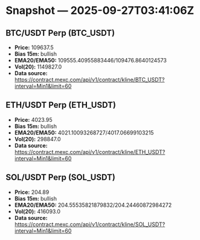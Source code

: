 # Snapshot — 2025-09-27T03:41:06Z

## BTC/USDT Perp (BTC_USDT)
- **Price:** 109637.5
- **Bias 15m:** bullish
- **EMA20/EMA50:** 109555.40955883446/109476.8640124573
- **Vol(20):** 1149827.0
- **Data source:** https://contract.mexc.com/api/v1/contract/kline/BTC_USDT?interval=Min1&limit=60

## ETH/USDT Perp (ETH_USDT)
- **Price:** 4023.95
- **Bias 15m:** bullish
- **EMA20/EMA50:** 4021.10093268727/4017.06699103215
- **Vol(20):** 298847.0
- **Data source:** https://contract.mexc.com/api/v1/contract/kline/ETH_USDT?interval=Min1&limit=60

## SOL/USDT Perp (SOL_USDT)
- **Price:** 204.89
- **Bias 15m:** bullish
- **EMA20/EMA50:** 204.55535821879832/204.24460872984272
- **Vol(20):** 416093.0
- **Data source:** https://contract.mexc.com/api/v1/contract/kline/SOL_USDT?interval=Min1&limit=60
